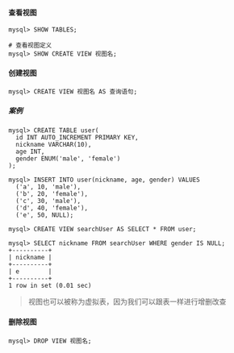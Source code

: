 #### 查看视图

```mysql
mysql> SHOW TABLES;
```

```mysql
# 查看视图定义
mysql> SHOW CREATE VIEW 视图名;
```

#### 创建视图

```mysql
mysql> CREATE VIEW 视图名 AS 查询语句;
```

##### 案例

```mysql
mysql> CREATE TABLE user(
  id INT AUTO_INCREMENT PRIMARY KEY,
  nickname VARCHAR(10),
  age INT,
  gender ENUM('male', 'female')
);

mysql> INSERT INTO user(nickname, age, gender) VALUES
  ('a', 10, 'male'),
  ('b', 20, 'female'),
  ('c', 30, 'male'),
  ('d', 40, 'female'),
  ('e', 50, NULL);
```

```mysql
mysql> CREATE VIEW searchUser AS SELECT * FROM user;
```

```mysql
mysql> SELECT nickname FROM searchUser WHERE gender IS NULL;
+----------+
| nickname |
+----------+
| e        |
+----------+
1 row in set (0.01 sec)
```

> 视图也可以被称为虚拟表，因为我们可以跟表一样进行增删改查

#### 删除视图

```mysql
mysql> DROP VIEW 视图名;
```
